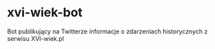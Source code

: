# xvi-wiek-bot
Bot publikujący na Twitterze informacje o zdarzeniach historycznych z serwisu XVI-wiek.pl
